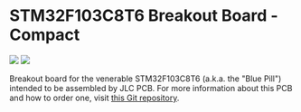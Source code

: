 # STM32F103C8T6 Breakout Board - Compact

![](https://github.com/nathancharlesjones/STM32F103C8T6-breakout-board_compact/compact_top.png)
![](https://github.com/nathancharlesjones/STM32F103C8T6-breakout-board_compact/compact_bottom.png)

Breakout board for the venerable STM32F103C8T6 (a.k.a. the "Blue Pill") intended to be assembled by JLC PCB. For more information about this PCB and how to order one, visit [this Git repository](https://github.com/nathancharlesjones/STM32F103C8T6-breakout-board).